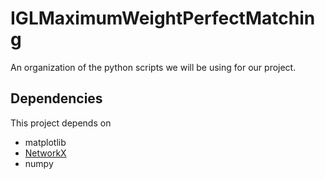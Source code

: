 # IGLMaximumWeightPerfectMatching
An organization of the python scripts we will be using for our project.

## Dependencies
This project depends on
* matplotlib
* [NetworkX](https://github.com/networkx/networkx)
* numpy

